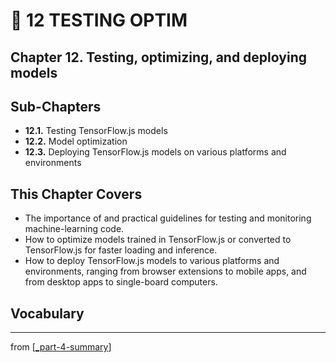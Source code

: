 # 💊 12 TESTING OPTIM

## Chapter 12. Testing, optimizing, and deploying models

## Sub-Chapters

- **12.1.** Testing TensorFlow.js models
- **12.2.** Model optimization
- **12.3.** Deploying TensorFlow.js models on various platforms and environments

## This Chapter Covers

- The importance of and practical guidelines for testing and monitoring machine-learning code.
- How to optimize models trained in TensorFlow.js or converted to TensorFlow.js for faster loading and inference.
- How to deploy TensorFlow.js models to various platforms and environments, ranging from browser extensions to mobile apps, and from desktop apps to single-board computers.

## Vocabulary

---
from [[_part-4-summary]]

[//begin]: # "Autogenerated link references for markdown compatibility"
[_part-4-summary]: ../_part-4-summary.md "Part 4 Summary"
[//end]: # "Autogenerated link references"